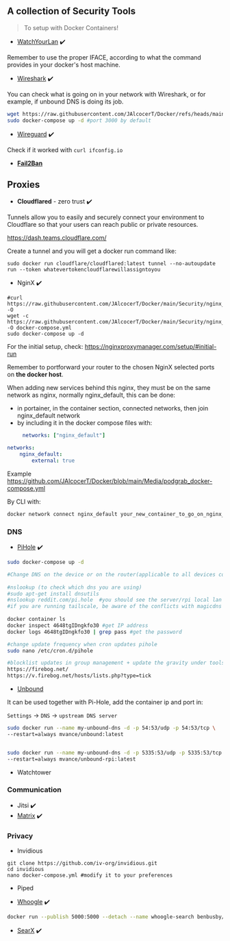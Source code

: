 ## A collection of Security Tools

> To setup with Docker Containers!

* [WatchYourLan](https://fossengineer.com/selfhosting-WatchYourLAN-docker/) :heavy_check_mark:

Remember to use the proper IFACE, according to what the command provides in your docker's host machine.

* [Wireshark](https://fossengineer.com/setup-wireshark-with-docker) :heavy_check_mark:

You can check what is going on in your network with Wireshark, or for example, if unbound DNS is doing its job.

```sh
wget https://raw.githubusercontent.com/JAlcocerT/Docker/refs/heads/main/Security/Lan_Monitoring/wireshark_docker-compose.yaml
sudo docker-compose up -d #port 3000 by default
```

* [Wireguard](https://jalcocert.github.io/JAlcocerT/how-to-use-wg-easy-with-a-vps/) :heavy_check_mark:

Check if it worked with `curl ifconfig.io`


* **[Fail2Ban](https://fossengineer.com/setup-fail2ban-with-docker/)**


## Proxies

* **Cloudflared** - zero trust :heavy_check_mark:

Tunnels allow you to easily and securely connect your environment to Cloudflare so that your users can reach public or private resources.

<https://dash.teams.cloudflare.com/>

Create a tunnel and you will get a docker run command like:

```
sudo docker run cloudflare/cloudflared:latest tunnel --no-autoupdate run --token whatevertokencloudflarewillassigntoyou
```

* NginX :heavy_check_mark:

```
#curl https://raw.githubusercontent.com/JAlcocerT/Docker/main/Security/nginx_docker_compose.yaml -O 
wget -c https://raw.githubusercontent.com/JAlcocerT/Docker/main/Security/nginx_docker_compose.yaml -O docker-compose.yml
sudo docker-compose up -d
```

For the initial setup, check: https://nginxproxymanager.com/setup/#initial-run

Remember to portforward your router to the chosen NginX selected ports on **the docker host**.

When adding new services behind this nginx, they must be on the same network as nginx, normally nginx_default, this can be done:

* in portainer, in the container section, connected networks, then join nginx_default network
* by including it in the docker compose files with:

```yml
     networks: ["nginx_default"]

networks:
    nginx_default:
        external: true
```

Example <https://github.com/JAlcocerT/Docker/blob/main/Media/podgrab_docker-compose.yml>

By CLI with:

```sh
docker network connect nginx_default your_new_container_to_go_on_nginx_network
```

### DNS

* [PiHole](https://jalcocert.github.io/RPi/posts/selfh-internet-better/#pi-alert) :heavy_check_mark:

```sh
sudo docker-compose up -d   

#Change DNS on the device or on the router(applicable to all devices connected to the LAN) to the rpi address. For example to 192.168.1.31
    
#nslookup (to check which dns you are using)
#sudo apt-get install dnsutils
#nslookup reddit.com/pi.hole  #you should see the server/rpi local lan ip address as the server and the port 53 as its the default for DNS  
#if you are running tailscale, be aware of the conflicts with magicdns if its enabled there  
  
docker container ls
docker inspect 4648tgIDngkfo30 #get IP address
docker logs 4648tgIDngkfo30 | grep pass #get the password 

#change update frequency when cron updates pihole
sudo nano /etc/cron.d/pihole

#blocklist updates in group management + update the gravity under tools
https://firebog.net/
https://v.firebog.net/hosts/lists.php?type=tick
```

* [Unbound](https://jalcocert.github.io/RPi/posts/selfh-internet-better/#unbound-dns)

It can be used together with Pi-Hole, add the container ip and port in: 

`Settings` -> `DNS` -> `upstream DNS server`

```sh
sudo docker run --name my-unbound-dns -d -p 54:53/udp -p 54:53/tcp \
--restart=always mvance/unbound:latest


sudo docker run --name my-unbound-dns -d -p 5335:53/udp -p 5335:53/tcp \
--restart=always mvance/unbound-rpi:latest
```



* Watchtower


### Communication


* Jitsi :heavy_check_mark:
* [Matrix](https://fossengineer.com/selfhosting-matrix-synapse-docker/) :heavy_check_mark:


### Privacy

* Invidious

```
git clone https://github.com/iv-org/invidious.git
cd invidious
nano docker-compose.yml #modify it to your preferences
```

* Piped

* [Whoogle](https://fossengineer.com/selfhosting-whoogle-docker/) :heavy_check_mark:

```sh
docker run --publish 5000:5000 --detach --name whoogle-search benbusby/whoogle-search:latest
```

* [SearX](https://jalcocert.github.io/RPi/posts/selfh-internet-better/#searxng---private-web-search) :heavy_check_mark: